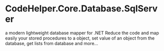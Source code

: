 # CodeHelper.Core.Database.SqlServer
a modern lightweight database mapper for .NET Reduce the code and map easily your stored procedures to a object, set value of an object from the database, get lists from database and more...
